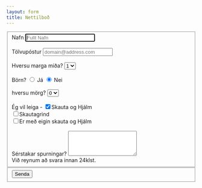 ```yaml
---
layout: form
title: Nettilboð
---
```

<form>
  <fieldset class="account-info">
    <label for='nafn'> Nafn </label>
    <input id="nafn" type="text" name="name" placeholder="Fullt Nafn" required autofocus>
    <br>
    <br>
    <label for='email'> Tölvupóstur </label>
    <input id='email' type="email" name="email" placeholder="domain@address.com" required>
    <br>
    <br>
    <label for='midar'> Hversu marga miða? </label>
    <select id='midar' name="midar">
    <option value="1" selected>1</option>
    <option value="2">2</option>
    <option value="3">3</option>
    <option value="4">4</option>
    <option value="5">5</option>
    </select>
    <br>
    <br>
    <label> Börn? </label>
    <input type="radio" name="born" value="Yes"> Já
    <input type="radio" name="born" value="No" checked> Nei
    <br>
    <Br>
    <label for='fjoldi'> hversu mörg? </label> 
        <select id='fjoldi' name="bornfjoldi">
        <option value="0" selected>0</option>
        <option value="1">1</option>
        <option value="2">2</option>
        <option value="3">3</option>
        <option value="4">4</option>
        <option value="5">5</option>
        </select>
    <br>
    <br>
    <label> Ég vil leiga - </label> 
      <input type="checkbox" name="SogH" value="skautaoghjalm" checked>Skauta og Hjálm
      <br>
      <input type="checkbox" name="grind" value="skautagrind">Skautagrind
      <br>
      <input type="checkbox" name="eignSogH"           value="eigin">Er með eigin skauta og Hjálm
    <br>
    <br>
    <label for='spurning'> Sérstakar spurningar? </label> 
        <textarea id='spurning' rows="4" name="comment" required></textarea>
    <br>
    Við reynum að svara innan 24klst. 
  </fieldset>
  <div class="buttonholder">
  <fieldset class="account-action">
    <input class="btn" type="submit" name="submit" value="Senda">
  </fieldset>
  </div>
</form>
